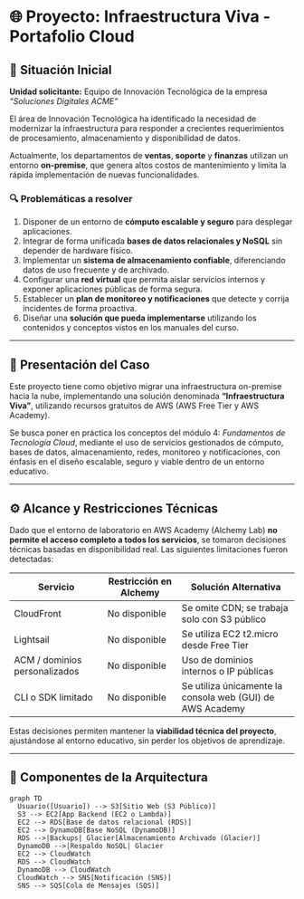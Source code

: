 # 🌐 Proyecto: Infraestructura Viva - Portafolio Cloud

## 🏢 Situación Inicial

**Unidad solicitante:** Equipo de Innovación Tecnológica de la empresa _“Soluciones Digitales ACME”_

El área de Innovación Tecnológica ha identificado la necesidad de modernizar la infraestructura para responder a crecientes requerimientos de procesamiento, almacenamiento y disponibilidad de datos.

Actualmente, los departamentos de **ventas**, **soporte** y **finanzas** utilizan un entorno **on-premise**, que genera altos costos de mantenimiento y limita la rápida implementación de nuevas funcionalidades.

### 🔍 Problemáticas a resolver

1. Disponer de un entorno de **cómputo escalable y seguro** para desplegar aplicaciones.
2. Integrar de forma unificada **bases de datos relacionales y NoSQL** sin depender de hardware físico.
3. Implementar un **sistema de almacenamiento confiable**, diferenciando datos de uso frecuente y de archivado.
4. Configurar una **red virtual** que permita aislar servicios internos y exponer aplicaciones públicas de forma segura.
5. Establecer un **plan de monitoreo y notificaciones** que detecte y corrija incidentes de forma proactiva.
6. Diseñar una **solución que pueda implementarse** utilizando los contenidos y conceptos vistos en los manuales del curso.

---

## 📘 Presentación del Caso

Este proyecto tiene como objetivo migrar una infraestructura on-premise hacia la nube, implementando una solución denominada **“Infraestructura Viva”**, utilizando recursos gratuitos de AWS (AWS Free Tier y AWS Academy).

Se busca poner en práctica los conceptos del módulo 4: _Fundamentos de Tecnología Cloud_, mediante el uso de servicios gestionados de cómputo, bases de datos, almacenamiento, redes, monitoreo y notificaciones, con énfasis en el diseño escalable, seguro y viable dentro de un entorno educativo.

---

## ⚙️ Alcance y Restricciones Técnicas

Dado que el entorno de laboratorio en AWS Academy (Alchemy Lab) **no permite el acceso completo a todos los servicios**, se tomaron decisiones técnicas basadas en disponibilidad real. Las siguientes limitaciones fueron detectadas:

| Servicio | Restricción en Alchemy | Solución Alternativa |
|----------|------------------------|------------------------|
| CloudFront | No disponible | Se omite CDN; se trabaja solo con S3 público |
| Lightsail | No disponible | Se utiliza EC2 t2.micro desde Free Tier |
| ACM / dominios personalizados | No disponible | Uso de dominios internos o IP públicas |
| CLI o SDK limitado | No disponible | Se utiliza únicamente la consola web (GUI) de AWS Academy |

Estas decisiones permiten mantener la **viabilidad técnica del proyecto**, ajustándose al entorno educativo, sin perder los objetivos de aprendizaje.

---

## 🧱 Componentes de la Arquitectura

```mermaid
graph TD
  Usuario([Usuario]) --> S3[Sitio Web (S3 Público)]
  S3 --> EC2[App Backend (EC2 o Lambda)]
  EC2 --> RDS[Base de datos relacional (RDS)]
  EC2 --> DynamoDB[Base NoSQL (DynamoDB)]
  RDS -->|Backups| Glacier[Almacenamiento Archivado (Glacier)]
  DynamoDB -->|Respaldo NoSQL| Glacier
  EC2 --> CloudWatch
  RDS --> CloudWatch
  DynamoDB --> CloudWatch
  CloudWatch --> SNS[Notificación (SNS)]
  SNS --> SQS[Cola de Mensajes (SQS)]
```